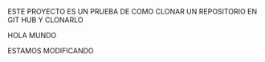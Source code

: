 ESTE PROYECTO ES UN PRUEBA DE COMO CLONAR UN REPOSITORIO EN GIT HUB Y CLONARLO 


HOLA MUNDO 


 ESTAMOS MODIFICANDO 
